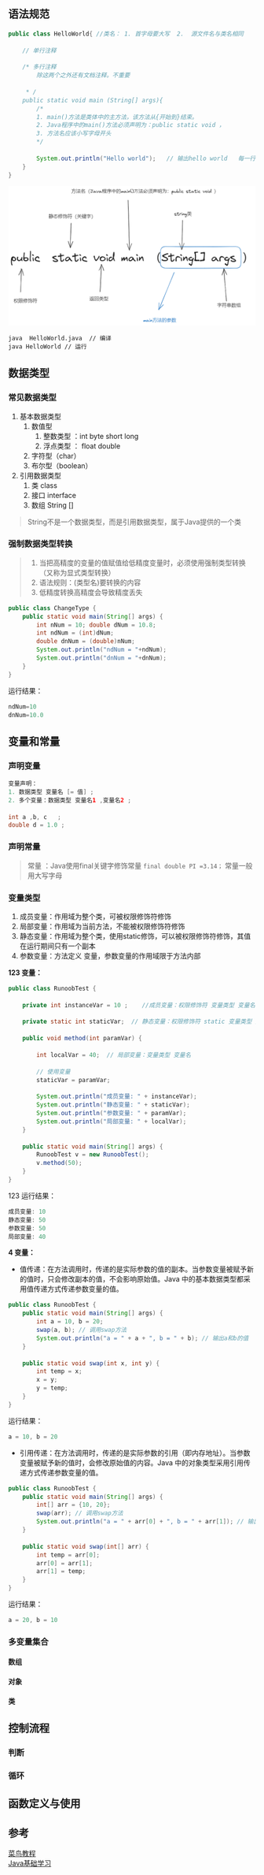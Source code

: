 ## 语法规范
```Java
public class HelloWorld{ //类名： 1. 首字母要大写  2.  源文件名与类名相同
	
	// 单行注释

	/* 多行注释
		除这两个之外还有文档注释。不重要
		
	 * /
	public static void main (String[] args){  
		/* 
		1. main()⽅法是类体中的主⽅法，该⽅法从{开始到}结束。
		2. Java程序中的main()⽅法必须声明为：public static void ，
		3. 方法名应该小写字母开头
		*/
		
		System.out.println("Hello world");   // 输出hello world   每一行代码结束必须要有;
	}
}

```

![main方法](./media/main方法.png)

```bash
java  HelloWorld.java  // 编译
java HelloWorld // 运行
```
## 数据类型

### 常见数据类型
1. 基本数据类型
	1. 数值型
		1. 整数类型 ：int byte short long
		2. 浮点类型 ： float double
	2. 字符型（char）
	3. 布尔型（boolean）
2. 引用数据类型
	1. 类 class
	2. 接口 interface
	3. 数组 String []
> String不是⼀个数据类型，⽽是引⽤数据类型，属于Java提供的⼀个类


### 强制数据类型转换
>1. 当把⾼精度的变量的值赋值给低精度变量时，必须使⽤强制类型转换（⼜称为显式类型转换） 
>2. 语法规则：(类型名)要转换的内容
>3. 低精度转换⾼精度会导致精度丢失
```java
public class ChangeType { 
	public static void main(String[] args) { 
		int nNum = 10; double dNum = 10.8; 
		int ndNum = (int)dNum; 
		double dnNum = (double)nNum; 
		System.out.println("ndNum = "+ndNum); 
		System.out.println("dnNum = "+dnNum);
	}
}
```
运行结果：
```java
ndNum=10
dnNum=10.0
```

## 变量和常量

### 声明变量
```java
变量声明： 
1. 数据类型 变量名 [= 值] ;
2. 多个变量：数据类型 变量名1 ,变量名2 ; 

int a ,b, c   ;
double d = 1.0 ;
```


### 声明常量
> 常量 ：Java使用final关键字修饰常量   `final double PI =3.14；`
常量一般用大写字母

### 变量类型
1. 成员变量：作用域为整个类，可被权限修饰符修饰
2. 局部变量：作用域为当前方法，不能被权限修饰符修饰
3. 静态变量：作用域为整个类，使用static修饰，可以被权限修饰符修饰，其值在运行期间只有一个副本
4. 参数变量：方法定义 变量，参数变量的作用域限于方法内部

**123 变量：**
```java
public class RunoobTest {

    private int instanceVar = 10 ;    //成员变量：权限修饰符 变量类型 变量名
      
    private static int staticVar;  // 静态变量：权限修饰符 static 变量类型 变量名
    
    public void method(int paramVar) {
        
        int localVar = 40;  // 局部变量：变量类型 变量名
        
        // 使用变量
        staticVar = paramVar;
        
        System.out.println("成员变量: " + instanceVar);
        System.out.println("静态变量: " + staticVar);
        System.out.println("参数变量: " + paramVar);
        System.out.println("局部变量: " + localVar);
    }
    
    public static void main(String[] args) {
        RunoobTest v = new RunoobTest();
        v.method(50);
    }
}
```

123 运行结果：
```java
成员变量: 10
静态变量: 50
参数变量: 50
局部变量: 40
```


**4 变量：**
-  值传递：在方法调用时，传递的是实际参数的值的副本。当参数变量被赋予新的值时，只会修改副本的值，不会影响原始值。Java 中的基本数据类型都采用值传递方式传递参数变量的值。

```java
public class RunoobTest {
    public static void main(String[] args) {
        int a = 10, b = 20;
        swap(a, b); // 调用swap方法
        System.out.println("a = " + a + ", b = " + b); // 输出a和b的值
    }
    
    public static void swap(int x, int y) {
        int temp = x;
        x = y;
        y = temp;
    }
}
```

运行结果：
```java
a = 10, b = 20
```


-  引用传递：在方法调用时，传递的是实际参数的引用（即内存地址）。当参数变量被赋予新的值时，会修改原始值的内容。Java 中的对象类型采用引用传递方式传递参数变量的值。

```java
public class RunoobTest {
    public static void main(String[] args) {
        int[] arr = {10, 20};
        swap(arr); // 调用swap方法
        System.out.println("a = " + arr[0] + ", b = " + arr[1]); // 输出a和b的值
    }
   
    public static void swap(int[] arr) {
        int temp = arr[0];
        arr[0] = arr[1];
        arr[1] = temp;
    }
}
```
运行结果：
```java
a = 20, b = 10
```
### 多变量集合

#### 数组
#### 对象
#### 类
## 控制流程

### 判断

### 循环

## 函数定义与使用

## 参考
[菜鸟教程](https://www.runoob.com/java/java-tutorial.html)  
[Java基础学习](https://wx.zsxq.com/dweb2/index/topic_detail/182514121882442)